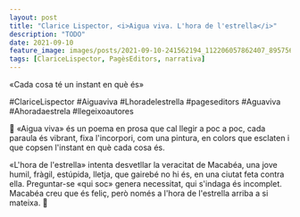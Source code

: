 ```yaml
---
layout: post
title: "Clarice Lispector, <i>Aigua viva. L'hora de l'estrella</i>"
description: "TODO"
date: 2021-09-10
feature_image: images/posts/2021-09-10-241562194_112206057862407_8957563552722167552_n_17899492610272228.jpg
tags: [ClariceLispector, PagèsEditors, narrativa]
---
```


«Cada cosa té un instant en què és»
<!--more-->

#ClariceLispector #Aiguaviva #Lhoradelestrella #pageseditors #Aguaviva #Ahoradaestrela #llegeixoautores

🌠 «Aigua viva» és un poema en prosa que cal llegir a poc a poc, cada paraula és vibrant, fixa l'incorpori, com una pintura, en colors que esclaten i que copsen l'instant en què cada cosa és.

«L'hora de l'estrella» intenta desvetllar la veracitat de Macabéa, una jove humil, fràgil, estúpida, lletja, que gairebé no hi és, en una ciutat feta contra ella. Preguntar-se «qui soc» genera necessitat, qui s'indaga és incomplet. Macabéa creu que és feliç, però només a l'hora de l'estrella arriba a si mateixa. 🌠
